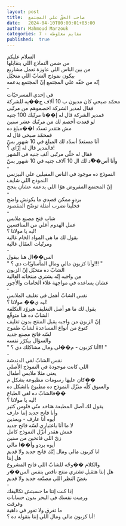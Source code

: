 ```yaml
---
layout: post
title:  صاحب الحقّ علي المجتمع
date:   2024-04-10T00:00:01+03:00
author: Mahmoud Marzouk
categories: 7 - مفايم مغلوطة
published:  true
---
```

السلام عليكم\
من ضمن النماذج اللي بنقابلها\
من بين الناس اللي عاوزة تعمل مشاريع\
بيكون نموذج الشابّ اللي متخيّل\
إنّه من حقّه علي المجتمع إنّ المجتمع يدعمه\
-\
في إحدي المسرحيّات\
محمّد صبحي كان مديون ب 10 آلاف ج��يه للشركة\
فقال لمدير الشركة اخصموهم من مرتّبي\
فمدير الشركة قال له إ��تا مرتّبك 100 جنيه\
لو قعدت أخصم لك من مرتّبك عشر سنين\
مش هتقدر تسدّد ا��مبلغ ده\
فمحمّد صبحي قال له\
أنا مستعدّ أسدّد لك المبلغ في 10 شهور بسّ\
فالمدير قال له إزّاي ؟!\
فقال له خلّي مرتّبي ألف جنيه في الشهر\
وأنا أس��ّد لك ال 10 آلاف جنيه في 10 شهور بسّ\
-\
النموذج ده موجود في الناس المقبلين علي البيزنس\
النموذج اللي شايف\
إنّ المجتمع المفروض هوّا اللي يدعمه عشان ينجح\
-\
بردو ممكن قصدي ما يكونش واضح\
فخلّينا نضرب أمثلة توضّح المقصود\
-\
شاب فتح مصنع ملابس\
عمل الهدوم أغلي من المنافسين\
ليه يا مولانا ؟!\
يقول لك ما هي المواد الخام غالية\
ومرتّبات العمّال غالية\
-\
الس��ال هنا بيقول\
\" وأنا كزبون مالي ومال المأساويّات دي ؟!!! \"\
الشابّ ده متخيّل إنّ الزبون\
من واجبه إنّه يشتري منتجاته الغالية\
عشان يساعده في مواجهة غلاء الخامات والأجور\
-\
نفس الشابّ أهمل في تغليف الملابس\
ليه ي�� مولانا ؟!\
يقول لك ما هو أصل التغليف هيزوّد التكلفة\
الشابّ ده هنا متوقّع\
إنّ الزبون من واجبه يقبل المنتج بدون تغليف\
كنوع من أنواع المساعدة لشابّ طموح\
لسّه فاتح مصنع جديد\
والسؤال بيكرّر نفسه\
\" أنا كزبون - م��لي ومال مشاكلك دي ؟!!! \"\
-\
نفس الشابّ لغي الدندشة\
اللي كانت موجودة في النموذج الأصلي\
يعني مثلا ملابس أطفال\
كان عليها رسومات مطبوعة بشكل م��\
والسوق كلّه منزّل النموذج ده مطبوع بالشكل ده\
فالشابّ ده لغي الطباع��\
ليه يا مولانا ؟!\
يقول لك أصل المطبعة هتاخد منّي فلوس كتير\
وأنا فاتح جديد إنتا عارف\
أيوه أنا عارف - وبعدين\
لا ما أنا باعتباري لسّه فاتح جديد\
فمش هقدر أنزّل النموذج كامل\
زيّ اللي فاتحين من سنين\
أيوه بردو وأ��ا مالي\
انا كزبون مالي ومال إنّك فاتح جديد ولا قديم\
هل إنتا\
والكلام ��وجّه للشابّ اللي فاتح المشروع\
هل إنتا هتقبل تشتري منتج ناقص بنفس الس��ر\
بغضّ النظر اللي مصنّعه جديد ولا قديم\
-\
إذا كنت إنتا ما حسبتش تكاليفك\
ورميت نفسك في البحر بدون حسابات\
وغرقت\
ما تغرق ولا تغور في داهية\
أنا كزبون مالي ومال اللي إنتا بتقوله ده ؟!
